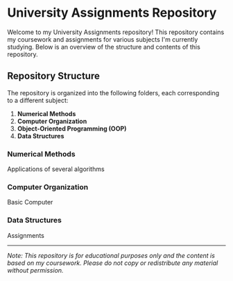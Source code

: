 # University Assignments Repository

Welcome to my University Assignments repository! This repository contains my coursework and assignments for various subjects I'm currently studying. Below is an overview of the structure and contents of this repository.

## Repository Structure

The repository is organized into the following folders, each corresponding to a different subject:

1. **Numerical Methods**
2. **Computer Organization**
3. **Object-Oriented Programming (OOP)**
4. **Data Structures**

### Numerical Methods

Applications of several algorithms

### Computer Organization

Basic Computer

### Data Structures

Assignments 

---

*Note: This repository is for educational purposes only and the content is based on my coursework. Please do not copy or redistribute any material without permission.*
